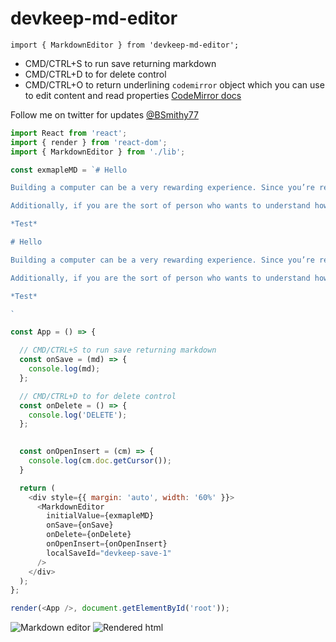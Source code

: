 # devkeep-md-editor

```import { MarkdownEditor } from 'devkeep-md-editor';```

- CMD/CTRL+S to run save returning markdown
- CMD/CTRL+D to for delete control
- CMD/CTRL+O to return underlining ```codemirror``` object which you can use to edit content and read properties [CodeMirror docs](https://codemirror.net/doc/manual.html)

Follow me on twitter for updates [@BSmithy77](https://twitter.com/BSmithy77)

```js
import React from 'react';
import { render } from 'react-dom';
import { MarkdownEditor } from './lib';

const exmapleMD = `# Hello

Building a computer can be a very rewarding experience. Since you’re reading this, you’re probably thinking about building your next computer instead of buying one pre-built. This is a very viable option these days and can bring many benefits; you can learn a lot about computer hardware by building one, you get a totally personalized computer, you can choose better components and you may be able to save some money and have fun.

Additionally, if you are the sort of person who wants to understand how things work, if you take broken stuff apart just to see how it all fits together, if you have a drawer somewhere full of “parts” you think may come in handy someday, then you just may be in the right place.

*Test*

# Hello

Building a computer can be a very rewarding experience. Since you’re reading this, you’re probably thinking about building your next computer instead of buying one pre-built. This is a very viable option these days and can bring many benefits; you can learn a lot about computer hardware by building one, you get a totally personalized computer, you can choose better components and you may be able to save some money and have fun.

Additionally, if you are the sort of person who wants to understand how things work, if you take broken stuff apart just to see how it all fits together, if you have a drawer somewhere full of “parts” you think may come in handy someday, then you just may be in the right place.

*Test*

`

const App = () => {

  // CMD/CTRL+S to run save returning markdown
  const onSave = (md) => {
    console.log(md);
  };

  // CMD/CTRL+D to for delete control
  const onDelete = () => {
    console.log('DELETE');
  };

  
  const onOpenInsert = (cm) => {
    console.log(cm.doc.getCursor());
  }

  return (
    <div style={{ margin: 'auto', width: '60%' }}>
      <MarkdownEditor
        initialValue={exmapleMD}
        onSave={onSave}
        onDelete={onDelete}
        onOpenInsert={onOpenInsert}
        localSaveId="devkeep-save-1"
      />
    </div>
  );
};

render(<App />, document.getElementById('root'));
```
![Markdown editor](https://github.com/bbsmithy/devkeep-md-editor/raw/master/screenshots/md.png "Markdown editor")
![Rendered html](https://github.com/bbsmithy/devkeep-md-editor/raw/master/screenshots/render.png "Rendered html")

